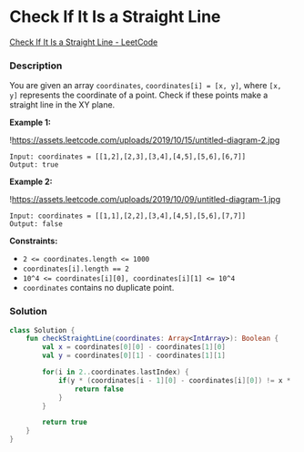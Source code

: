 # Check If It Is a Straight Line

[Check If It Is a Straight Line - LeetCode](https://leetcode.com/problems/check-if-it-is-a-straight-line/description/)

### Description

You are given an array `coordinates`, `coordinates[i] = [x, y]`, where `[x, y]` represents the coordinate of a point. Check if these points make a straight line in the XY plane.

**Example 1:**

!https://assets.leetcode.com/uploads/2019/10/15/untitled-diagram-2.jpg

```
Input: coordinates = [[1,2],[2,3],[3,4],[4,5],[5,6],[6,7]]
Output: true
```

**Example 2:**

!https://assets.leetcode.com/uploads/2019/10/09/untitled-diagram-1.jpg

```
Input: coordinates = [[1,1],[2,2],[3,4],[4,5],[5,6],[7,7]]
Output: false
```

**Constraints:**

- `2 <= coordinates.length <= 1000`
- `coordinates[i].length == 2`
- `10^4 <= coordinates[i][0], coordinates[i][1] <= 10^4`
- `coordinates` contains no duplicate point.

### Solution

```kotlin
class Solution {
    fun checkStraightLine(coordinates: Array<IntArray>): Boolean {
        val x = coordinates[0][0] - coordinates[1][0]
        val y = coordinates[0][1] - coordinates[1][1]

        for(i in 2..coordinates.lastIndex) {
            if(y * (coordinates[i - 1][0] - coordinates[i][0]) != x * (coordinates[i - 1][1] - coordinates[i][1])) {
                return false
            }
        }

        return true
    }
}
```